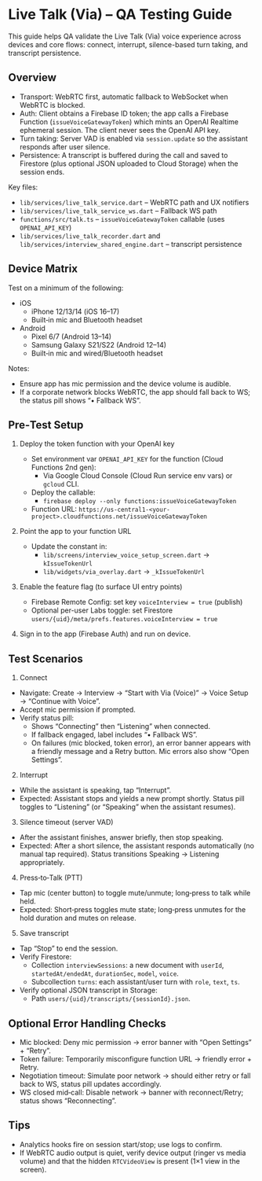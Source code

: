 # Live Talk (Via) – QA Testing Guide

This guide helps QA validate the Live Talk (Via) voice experience across devices and core flows: connect, interrupt, silence-based turn taking, and transcript persistence.

## Overview

- Transport: WebRTC first, automatic fallback to WebSocket when WebRTC is blocked.
- Auth: Client obtains a Firebase ID token; the app calls a Firebase Function (`issueVoiceGatewayToken`) which mints an OpenAI Realtime ephemeral session. The client never sees the OpenAI API key.
- Turn taking: Server VAD is enabled via `session.update` so the assistant responds after user silence.
- Persistence: A transcript is buffered during the call and saved to Firestore (plus optional JSON uploaded to Cloud Storage) when the session ends.

Key files:
- `lib/services/live_talk_service.dart` – WebRTC path and UX notifiers
- `lib/services/live_talk_service_ws.dart` – Fallback WS path
- `functions/src/talk.ts` – `issueVoiceGatewayToken` callable (uses `OPENAI_API_KEY`)
- `lib/services/live_talk_recorder.dart` and `lib/services/interview_shared_engine.dart` – transcript persistence

## Device Matrix

Test on a minimum of the following:

- iOS
  - iPhone 12/13/14 (iOS 16–17)
  - Built‑in mic and Bluetooth headset
- Android
  - Pixel 6/7 (Android 13–14)
  - Samsung Galaxy S21/S22 (Android 12–14)
  - Built‑in mic and wired/Bluetooth headset

Notes:
- Ensure app has mic permission and the device volume is audible.
- If a corporate network blocks WebRTC, the app should fall back to WS; the status pill shows “• Fallback WS”.

## Pre‑Test Setup

1. Deploy the token function with your OpenAI key
   - Set environment var `OPENAI_API_KEY` for the function (Cloud Functions 2nd gen):
     - Via Google Cloud Console (Cloud Run service env vars) or `gcloud` CLI.
   - Deploy the callable:
     - `firebase deploy --only functions:issueVoiceGatewayToken`
   - Function URL: `https://us-central1-<your-project>.cloudfunctions.net/issueVoiceGatewayToken`

2. Point the app to your function URL
   - Update the constant in:
     - `lib/screens/interview_voice_setup_screen.dart` → `kIssueTokenUrl`
     - `lib/widgets/via_overlay.dart` → `_kIssueTokenUrl`

3. Enable the feature flag (to surface UI entry points)
   - Firebase Remote Config: set key `voiceInterview = true` (publish)
   - Optional per-user Labs toggle: set Firestore `users/{uid}/meta/prefs.features.voiceInterview = true`

4. Sign in to the app (Firebase Auth) and run on device.

## Test Scenarios

1) Connect
- Navigate: Create → Interview → “Start with Via (Voice)” → Voice Setup → “Continue with Voice”.
- Accept mic permission if prompted.
- Verify status pill:
  - Shows “Connecting” then “Listening” when connected.
  - If fallback engaged, label includes “• Fallback WS”.
  - On failures (mic blocked, token error), an error banner appears with a friendly message and a Retry button. Mic errors also show “Open Settings”.

2) Interrupt
- While the assistant is speaking, tap “Interrupt”.
- Expected: Assistant stops and yields a new prompt shortly. Status pill toggles to “Listening” (or “Speaking” when the assistant resumes).

3) Silence timeout (server VAD)
- After the assistant finishes, answer briefly, then stop speaking.
- Expected: After a short silence, the assistant responds automatically (no manual tap required). Status transitions Speaking → Listening appropriately.

4) Press‑to‑Talk (PTT)
- Tap mic (center button) to toggle mute/unmute; long‑press to talk while held.
- Expected: Short‑press toggles mute state; long‑press unmutes for the hold duration and mutes on release.

5) Save transcript
- Tap “Stop” to end the session.
- Verify Firestore:
  - Collection `interviewSessions`: a new document with `userId`, `startedAt/endedAt`, `durationSec`, `model`, `voice`.
  - Subcollection `turns`: each assistant/user turn with `role`, `text`, `ts`.
- Verify optional JSON transcript in Storage:
  - Path `users/{uid}/transcripts/{sessionId}.json`.

## Optional Error Handling Checks

- Mic blocked: Deny mic permission → error banner with “Open Settings” + “Retry”.
- Token failure: Temporarily misconfigure function URL → friendly error + Retry.
- Negotiation timeout: Simulate poor network → should either retry or fall back to WS, status pill updates accordingly.
- WS closed mid‑call: Disable network → banner with reconnect/Retry; status shows “Reconnecting”.

## Tips

- Analytics hooks fire on session start/stop; use logs to confirm.
- If WebRTC audio output is quiet, verify device output (ringer vs media volume) and that the hidden `RTCVideoView` is present (1×1 view in the screen).

